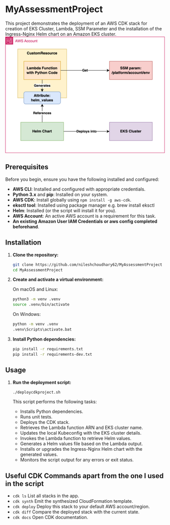 # MyAssessmentProject

This project demonstrates the deployment of an AWS CDK stack for creation of EKS Cluster, Lambda, SSM Parameter and the installation of the Ingress-Nginx Helm chart on an Amazon EKS cluster.
![EKS Assignment](eks_assignment.png)

## Prerequisites

Before you begin, ensure you have the following installed and configured:

- **AWS CLI**: Installed and configured with appropriate credentials.
- **Python 3.x** and **pip**: Installed on your system.
- **AWS CDK**: Install globally using `npm install -g aws-cdk`.
- **eksctl tool**: Installed using package manager e.g. brew install eksctl
- **Helm**: Installed (or the script will install it for you).
- **AWS Account**: An active AWS account is a requirement for this task.
- **An existing Amazon User IAM Credentials or aws config completed beforehand**.

## Installation

1. **Clone the repository:**

    ```bash
    git clone https://github.com/nileshchoudhary62/MyAssessmentProject
    cd MyAssessmentProject
    ```

2. **Create and activate a virtual environment:**

    On macOS and Linux:

    ```bash
    python3 -m venv .venv
    source .venv/bin/activate
    ```

    On Windows:

    ```bash
    python -m venv .venv
    .venv\Scripts\activate.bat
    ```

3. **Install Python dependencies:**

    ```bash
    pip install -r requirements.txt
    pip install -r requirements-dev.txt
    ```

## Usage

1. **Run the deployment script:**

    ```bash
    ./deploycdkproject.sh
    ```

    This script performs the following tasks:
    - Installs Python dependencies.
    - Runs unit tests.
    - Deploys the CDK stack.
    - Retrieves the Lambda function ARN and EKS cluster name.
    - Updates the local Kubeconfig with the EKS cluster details.
    - Invokes the Lambda function to retrieve Helm values.
    - Generates a Helm values file based on the Lambda output.
    - Installs or upgrades the Ingress-Nginx Helm chart with the generated values.
    - Monitors the script output for any errors or exit status.

## Useful CDK Commands apart from the one I used in the script

- `cdk ls`          List all stacks in the app.
- `cdk synth`       Emit the synthesized CloudFormation template.
- `cdk deploy`      Deploy this stack to your default AWS account/region.
- `cdk diff`        Compare the deployed stack with the current state.
- `cdk docs`        Open CDK documentation.
